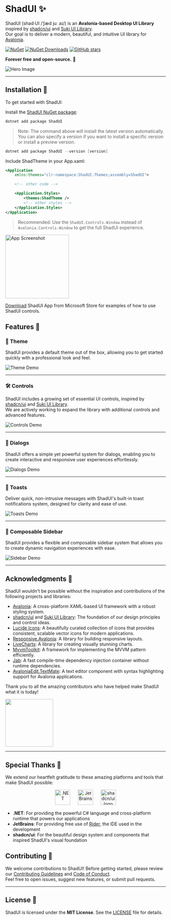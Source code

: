 # ShadUI ✨

ShadUI (shad·UI /ˈʃæd juː aɪ/) is an **Avalonia-based Desktop UI Library** inspired by [shadcn/ui](https://ui.shadcn.com/)
and [Suki UI Library](https://kikipoulet.github.io/SukiUI/).  
Our goal is to deliver a modern, beautiful, and intuitive UI library for [Avalonia](https://avaloniaui.net/).

[![NuGet](https://img.shields.io/nuget/v/ShadUI.svg)](https://www.nuget.org/packages/ShadUI)
[![NuGet Downloads](https://img.shields.io/nuget/dt/ShadUI)](https://www.nuget.org/packages/ShadUI)
[![GitHub stars](https://img.shields.io/github/stars/accntech/shad-ui)](https://github.com/accntech/shad-ui/stargazers)

**Forever free and open-source.** 🚀

![Hero Image](https://raw.githubusercontent.com/accntech/shad-ui/main/docs/hero.png)

---

## Installation 🚀

To get started with ShadUI:

Install the [ShadUI NuGet package](https://www.nuget.org/packages/ShadUI/):

```powershell
dotnet add package ShadUI
```

> Note: The command above will install the latest version automatically. You can also specify a version if you want to
> install a specific version or install a preview version.

```powershell
dotnet add package ShadUI --version [version]
```

Include ShadTheme in your App.xaml:

```xml
<Application
    xmlns:themes="clr-namespace:ShadUI.Themes;assembly=ShadUI">

    <!-- other code -->

    <Application.Styles>
        <themes:ShadTheme />
        <!-- other styles -->
    </Application.Styles>
</Application>
```

> Recommended: Use the `ShadUI.Controls.Window` instead of `Avalonia.Controls.Window` to get the full ShadUI experience.

<img src="https://learn.microsoft.com/en-us/windows/apps/images/new-badge-dark.png" alt="App Screenshot" width="200"/>

[Download](https://apps.microsoft.com/detail/9N3358B0PHG4?hl=en-us&gl=PH&ocid=pdpshare) ShadUI App from Microsoft
Store for examples of how to use ShadUI controls.

## Features 🌟

### 🎨 Theme

ShadUI provides a default theme out of the box, allowing you to get started quickly with a professional look and feel.

![Theme Demo](https://raw.githubusercontent.com/accntech/shad-ui/main/docs/demo-01.gif)

---

### 🛠️ Controls

ShadUI includes a growing set of essential UI controls, inspired by [shadcn/ui](https://ui.shadcn.com/)
and [Suki UI Library](https://kikipoulet.github.io/SukiUI/).  
We are actively working to expand the library with additional controls and advanced features.

![Controls Demo](https://raw.githubusercontent.com/accntech/shad-ui/main/docs/demo-02.gif)

---

### 💬 Dialogs

ShadUI offers a simple yet powerful system for dialogs, enabling you to create interactive and responsive user
experiences effortlessly.

![Dialogs Demo](https://raw.githubusercontent.com/accntech/shad-ui/main/docs/demo-03.gif)

---

### 🔔 Toasts

Deliver quick, non-intrusive messages with ShadUI's built-in toast notifications system, designed for clarity and ease
of use.

![Toasts Demo](https://raw.githubusercontent.com/accntech/shad-ui/main/docs/demo-04.gif)

---

### 🧩 Composable Sidebar

ShadUI provides a flexible and composable sidebar system that allows you to create dynamic navigation experiences with ease.

![Sidebar Demo](https://raw.githubusercontent.com/accntech/shad-ui/main/docs/demo-05.gif)

---


## Acknowledgments 💖

ShadUI wouldn't be possible without the inspiration and contributions of the following projects and libraries:

- [Avalonia](https://avaloniaui.net/): A cross-platform XAML-based UI framework with a robust styling system.
- [shadcn/ui](https://ui.shadcn.com/) and [Suki UI Library](https://kikipoulet.github.io/SukiUI/): The foundation of our
  design principles and control ideas.
- [Lucide Icons](https://lucide.dev/): A beautifully curated collection of icons that provides consistent, scalable vector icons for modern applications.
- [Responsive.Avalonia](https://github.com/russkyc/responsive-avalonia): A library for building responsive layouts.
- [LiveCharts](https://livecharts.dev/): A library for creating visually stunning charts.
- [MvvmToolkit](https://github.com/CommunityToolkit): A framework for implementing the MVVM pattern efficiently.
- [Jab](https://github.com/pakrym/jab): A fast compile-time dependency injection container without runtime dependencies.
- [AvaloniaEdit.TextMate](https://github.com/AvaloniaUI/AvaloniaEdit/): A text editor component with syntax highlighting support for Avalonia applications.


Thank you to all the amazing contributors who have helped make ShadUI what it is today!

<a href="https://github.com/accntech/shad-ui/graphs/contributors">
  <img width="150" src="https://contrib.rocks/image?repo=accntech/shad-ui" />
</a>

---

## Special Thanks 🙏

We extend our heartfelt gratitude to these amazing platforms and tools that make ShadUI possible:

<div align="center">
  <img src="https://github.com/dotnet/brand/blob/main/logo/dotnet-logo.png?raw=true" alt=".NET" height="48"/>
  &nbsp;&nbsp;&nbsp;&nbsp;
  <img height="48px" src="https://resources.jetbrains.com/storage/products/company/brand/logos/jb_beam.png" alt="JetBrains">
  &nbsp;&nbsp;&nbsp;&nbsp;
  <img height="48px" src="https://avatars.githubusercontent.com/u/139895814?s=48&v=4" alt="shadcn/ui logo">
</div>

- **.NET**: For providing the powerful C# language and cross-platform runtime that powers our applications
- **JetBrains**: For providing free use of <a href="https://www.jetbrains.com/rider">Rider</a>, the IDE used in the development
- **shadcn/ui**: For the beautiful design system and components that inspired ShadUI's visual foundation

## Contributing 🤝

We welcome contributions to ShadUI! Before getting started, please review
our [Contributing Guidelines](https://github.com/accntech/shad-ui/blob/main/CONTRIBUTING.md)
and [Code of Conduct](https://github.com/accntech/shad-ui/blob/main/CODE_OF_CONDUCT.md).  
Feel free to open issues, suggest new features, or submit pull requests.

---

## License 📜

ShadUI is licensed under the **MIT License**. See the [LICENSE](https://github.com/accntech/shad-ui/blob/main/LICENSE)
file for details.
